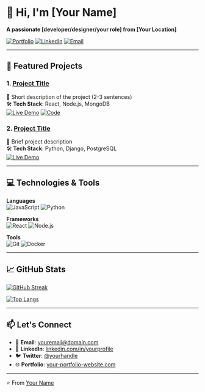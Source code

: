 # 👋 Hi, I'm [Your Name] 

**A passionate [developer/designer/your role] from [Your Location]**

[![Portfolio](https://img.shields.io/badge/-Portfolio-blue?style=flat-square&logo=Google-Chrome&logoColor=white)](https://your-portfolio-website.com)
[![LinkedIn](https://img.shields.io/badge/LinkedIn-0077B5?style=flat-square&logo=linkedin&logoColor=white)](https://linkedin.com/in/yourprofile)
[![Email](https://img.shields.io/badge/Email-D14836?style=flat-square&logo=gmail&logoColor=white)](mailto:youremail@domain.com)

---

## 🚀 Featured Projects

### 1. [Project Title](https://github.com/yourusername/project-repo)
📝 Short description of the project (2-3 sentences)  
🛠 **Tech Stack**: React, Node.js, MongoDB  
[![Live Demo](https://img.shields.io/badge/-Live_Demo-green?style=flat-square)](https://project-demo.com) 
[![Code](https://img.shields.io/badge/-Source_Code-black?style=flat-square)](https://github.com/yourusername/project-repo)

### 2. [Project Title](https://github.com/yourusername/project-repo)
📝 Brief project description  
🛠 **Tech Stack**: Python, Django, PostgreSQL  
[![Live Demo](https://img.shields.io/badge/-Live_Demo-green?style=flat-square)](https://project-demo.com) 

---

## 💻 Technologies & Tools

**Languages**  
![JavaScript](https://img.shields.io/badge/JavaScript-F7DF1E?style=flat-square&logo=javascript&logoColor=black)
![Python](https://img.shields.io/badge/Python-3776AB?style=flat-square&logo=python&logoColor=white)

**Frameworks**  
![React](https://img.shields.io/badge/React-61DAFB?style=flat-square&logo=react&logoColor=black)
![Node.js](https://img.shields.io/badge/Node.js-339933?style=flat-square&logo=node.js&logoColor=white)

**Tools**  
![Git](https://img.shields.io/badge/Git-F05032?style=flat-square&logo=git&logoColor=white)
![Docker](https://img.shields.io/badge/Docker-2496ED?style=flat-square&logo=docker&logoColor=white)

---

## 📈 GitHub Stats

[![GitHub Streak](https://streak-stats.demolab.com?user=yourusername&theme=dark)](https://git.io/streak-stats)

[![Top Langs](https://github-readme-stats.vercel.app/api/top-langs/?username=yourusername&layout=compact&theme=vision-friendly-dark)](https://github.com/anuraghazra/github-readme-stats)

---

## 📫 Let's Connect

- 📧 **Email**: [youremail@domain.com](mailto:youremail@domain.com)
- 💼 **LinkedIn**: [linkedin.com/in/yourprofile](https://linkedin.com/in/yourprofile)
- 🐦 **Twitter**: [@yourhandle](https://twitter.com/yourhandle)
- 🌐 **Portfolio**: [your-portfolio-website.com](https://your-portfolio-website.com)

---

⭐ From [Your Name](https://github.com/yourusername)

